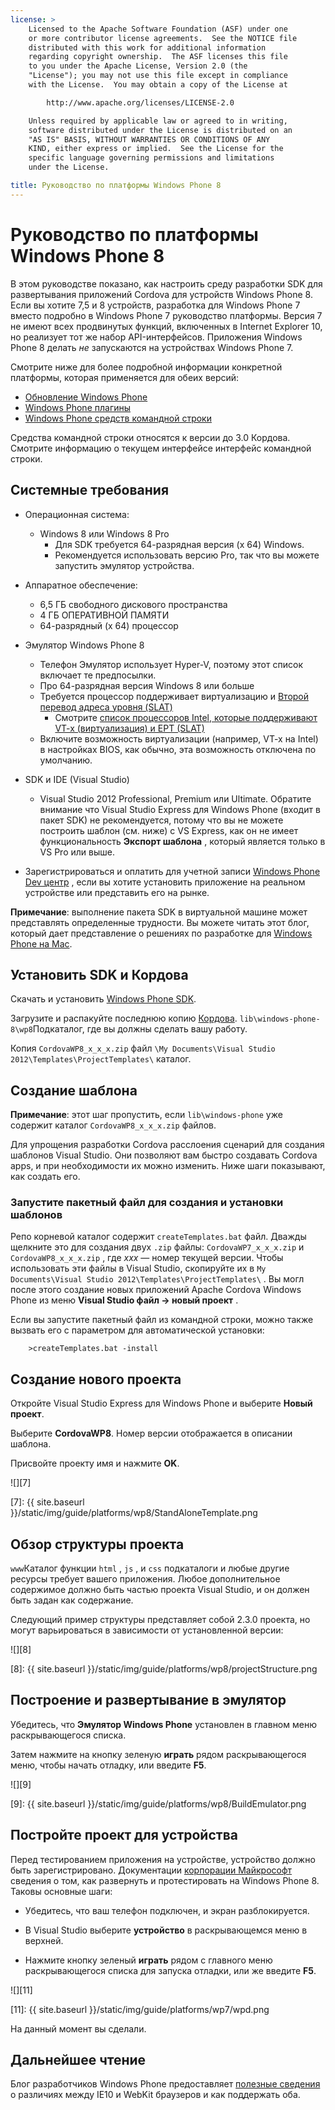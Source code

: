 ```yaml
---
license: >
    Licensed to the Apache Software Foundation (ASF) under one
    or more contributor license agreements.  See the NOTICE file
    distributed with this work for additional information
    regarding copyright ownership.  The ASF licenses this file
    to you under the Apache License, Version 2.0 (the
    "License"); you may not use this file except in compliance
    with the License.  You may obtain a copy of the License at

        http://www.apache.org/licenses/LICENSE-2.0

    Unless required by applicable law or agreed to in writing,
    software distributed under the License is distributed on an
    "AS IS" BASIS, WITHOUT WARRANTIES OR CONDITIONS OF ANY
    KIND, either express or implied.  See the License for the
    specific language governing permissions and limitations
    under the License.

title: Руководство по платформы Windows Phone 8
---
```


# Руководство по платформы Windows Phone 8

В этом руководстве показано, как настроить среду разработки SDK для развертывания приложений Cordova для устройств Windows Phone 8. Если вы хотите 7,5 и 8 устройств, разработка для Windows Phone 7 вместо подробно в Windows Phone 7 руководство платформы. Версия 7 не имеют всех продвинутых функций, включенных в Internet Explorer 10, но реализует тот же набор API-интерфейсов. Приложения Windows Phone 8 делать *не* запускаются на устройствах Windows Phone 7.

Смотрите ниже для более подробной информации конкретной платформы, которая применяется для обеих версий:

*   [Обновление Windows Phone](upgrading.html)
*   [Windows Phone плагины](plugin.html)
*   [Windows Phone средств командной строки](tools.html)

Средства командной строки относятся к версии до 3.0 Кордова. Смотрите информацию о текущем интерфейсе интерфейс командной строки.

## Системные требования

*   Операционная система:
    
    *   Windows 8 или Windows 8 Pro 
        *   Для SDK требуется 64-разрядная версия (x 64) Windows.
        *   Рекомендуется использовать версию Pro, так что вы можете запустить эмулятор устройства.

*   Аппаратное обеспечение:
    
    *   6,5 ГБ свободного дискового пространства
    *   4 ГБ ОПЕРАТИВНОЙ ПАМЯТИ
    *   64-разрядный (x 64) процессор

*   Эмулятор Windows Phone 8
    
    *   Телефон Эмулятор использует Hyper-V, поэтому этот список включает те предпосылки.
    *   Про 64-разрядная версия Windows 8 или больше
    *   Требуется процессор поддерживает виртуализацию и [Второй перевод адреса уровня (SLAT)][1] 
        *   Смотрите [список процессоров Intel, которые поддерживают VT-x (виртуализация) и EPT (SLAT)][2]
    *   Включите возможность виртуализации (например, VT-x на Intel) в настройках BIOS, как обычно, эта возможность отключена по умолчанию.

*   SDK и IDE (Visual Studio)
    
    *   Visual Studio 2012 Professional, Premium или Ultimate. Обратите внимание что Visual Studio Express для Windows Phone (входит в пакет SDK) не рекомендуется, потому что вы не можете построить шаблон (см. ниже) с VS Express, как он не имеет функциональность **Экспорт шаблона** , который является только в VS Pro или выше.

*   Зарегистрироваться и оплатить для учетной записи [Windows Phone Dev центр][3] , если вы хотите установить приложение на реальном устройстве или представить его на рынке.

 [1]: http://en.wikipedia.org/wiki/Second_Level_Address_Translation
 [2]: http://ark.intel.com/Products/VirtualizationTechnology
 [3]: http://dev.windowsphone.com/en-us/publish

**Примечание**: выполнение пакета SDK в виртуальной машине может представлять определенные трудности. Вы можете читать этот блог, который дает представление о решениях по разработке для [Windows Phone на Mac][4].

 [4]: http://aka.ms/BuildaWP8apponaMac

## Установить SDK и Кордова

Скачать и установить [Windows Phone SDK][5].

 [5]: http://www.microsoft.com/en-us/download/details.aspx?id=35471

Загрузите и распакуйте последнюю копию [Кордова][6]. `lib\windows-phone-8\wp8`Подкаталог, где вы должны сделать вашу работу.

 [6]: http://phonegap.com/download

Копия `CordovaWP8_x_x_x.zip` файл `\My Documents\Visual
Studio 2012\Templates\ProjectTemplates\` каталог.

## Создание шаблона

**Примечание**: этот шаг пропустить, если `lib\windows-phone` уже содержит каталог `CordovaWP8_x_x_x.zip` файлов.

Для упрощения разработки Cordova расслоения сценарий для создания шаблонов Visual Studio. Они позволяют вам быстро создавать Cordova apps, и при необходимости их можно изменить. Ниже шаги показывают, как создать его.

### Запустите пакетный файл для создания и установки шаблонов

Репо корневой каталог содержит `createTemplates.bat` файл. Дважды щелкните это для создания двух `.zip` файлы: `CordovaWP7_x_x_x.zip` и `CordovaWP8_x_x_x.zip` , где *ххх* — номер текущей версии. Чтобы использовать эти файлы в Visual Studio, скопируйте их в `My
Documents\Visual Studio 2012\Templates\ProjectTemplates\` . Вы могл после этого создание новых приложений Apache Cordova Windows Phone из меню **Visual Studio файл → новый проект** .

Если вы запустите пакетный файл из командной строки, можно также вызвать его с параметром для автоматической установки:

        >createTemplates.bat -install
    

## Создание нового проекта

Откройте Visual Studio Express для Windows Phone и выберите **Новый проект**.

Выберите **CordovaWP8**. Номер версии отображается в описании шаблона.

Присвойте проекту имя и нажмите **OK**.

![][7]

 [7]: {{ site.baseurl }}/static/img/guide/platforms/wp8/StandAloneTemplate.png

## Обзор структуры проекта

`www`Каталог функции `html` , `js` , и `css` подкаталоги и любые другие ресурсы требует вашего приложения. Любое дополнительное содержимое должно быть частью проекта Visual Studio, и он должен быть задан как содержание.

Следующий пример структуры представляет собой 2.3.0 проекта, но могут варьироваться в зависимости от установленной версии:

![][8]

 [8]: {{ site.baseurl }}/static/img/guide/platforms/wp8/projectStructure.png

## Построение и развертывание в эмулятор

Убедитесь, что **Эмулятор Windows Phone** установлен в главном меню раскрывающегося списка.

Затем нажмите на кнопку зеленую **играть** рядом раскрывающегося меню, чтобы начать отладку, или введите **F5**.

![][9]

 [9]: {{ site.baseurl }}/static/img/guide/platforms/wp8/BuildEmulator.png

## Постройте проект для устройства

Перед тестированием приложения на устройстве, устройство должно быть зарегистрировано. Документации [корпорации Майкрософт][10] сведения о том, как развернуть и протестировать на Windows Phone 8. Таковы основные шаги:

 [10]: http://msdn.microsoft.com/en-us/library/windowsphone/develop/ff402565(v=vs.105).aspx

*   Убедитесь, что ваш телефон подключен, и экран разблокируется.

*   В Visual Studio выберите **устройство** в раскрывающемся меню в верхней.

*   Нажмите кнопку зеленый **играть** рядом с главного меню раскрывающегося списка для запуска отладки, или же введите **F5**.

![][11]

 [11]: {{ site.baseurl }}/static/img/guide/platforms/wp7/wpd.png

На данный момент вы сделали.

## Дальнейшее чтение

Блог разработчиков Windows Phone предоставляет [полезные сведения][12] о различиях между IE10 и WebKit браузеров и как поддержать оба.

 [12]: http://blogs.windows.com/windows_phone/b/wpdev/archive/2012/11/15/adapting-your-webkit-optimized-site-for-internet-explorer-10.aspx
